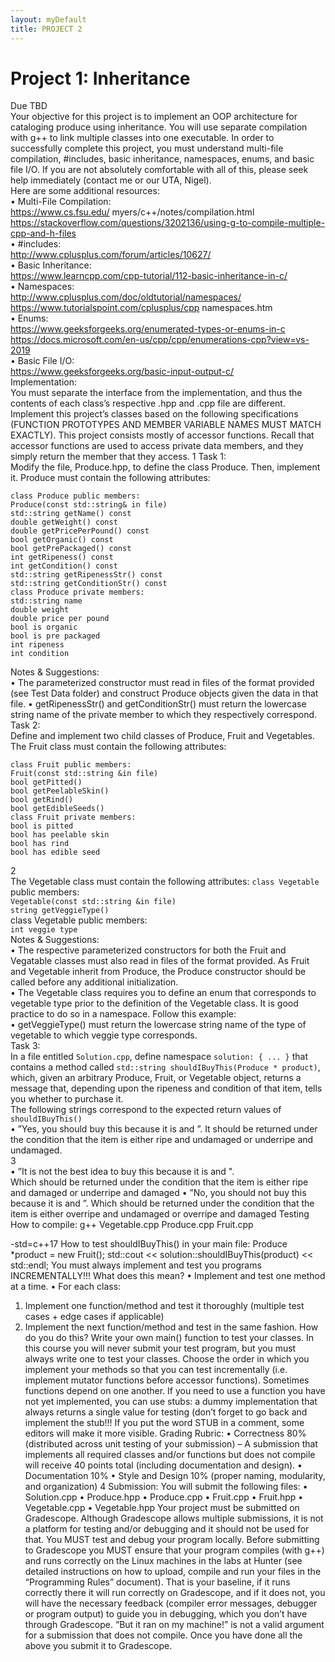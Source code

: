 ```yaml
---  
layout: myDefault  
title: PROJECT 2  
---  
```


# Project 1: Inheritance
Due TBD  
Your objective for this project is to implement an OOP architecture for cataloging produce using inheritance. You will use separate compilation with g++ to link multiple classes into one executable. In order to successfully complete this project, you must understand multi-file compilation, #includes, basic inheritance, namespaces, enums, and basic file I/O. If you are not absolutely comfortable with all of this, please seek help immediately (contact me or our UTA, Nigel).  
Here are some additional resources:  
• Multi-File Compilation:  
https://www.cs.fsu.edu/ myers/c++/notes/compilation.html  
https://stackoverflow.com/questions/3202136/using-g-to-compile-multiple-cpp-and-h-files  
• #includes:  
http://www.cplusplus.com/forum/articles/10627/  
• Basic Inheritance:  
https://www.learncpp.com/cpp-tutorial/112-basic-inheritance-in-c/  
• Namespaces:  
http://www.cplusplus.com/doc/oldtutorial/namespaces/  
https://www.tutorialspoint.com/cplusplus/cpp namespaces.htm  
• Enums:  
https://www.geeksforgeeks.org/enumerated-types-or-enums-in-c  
https://docs.microsoft.com/en-us/cpp/cpp/enumerations-cpp?view=vs-2019  
• Basic File I/O:  
https://www.geeksforgeeks.org/basic-input-output-c/  
Implementation:  
You must separate the interface from the implementation, and thus the contents of each class’s respective .hpp and .cpp file are different. Implement this project’s classes based on the following specifications (FUNCTION PROTOTYPES AND MEMBER VARIABLE NAMES MUST MATCH EXACTLY). This project consists mostly of accessor functions. Recall that accessor functions are used to access private data members, and they simply return the member that they access.
1
Task 1:  
Modify the file, Produce.hpp, to define the class Produce. Then, implement it. Produce must contain the following attributes:
```
class Produce public members:
Produce(const std::string& in file)
std::string getName() const
double getWeight() const
double getPricePerPound() const
bool getOrganic() const
bool getPrePackaged() const
int getRipeness() const
int getCondition() const
std::string getRipenessStr() const
std::string getConditionStr() const
class Produce private members:
std::string name
double weight
double price per pound
bool is organic
bool is pre packaged
int ripeness
int condition
```
Notes & Suggestions:  
• The parameterized constructor must read in files of the format provided (see Test Data folder) and construct Produce objects given the data in that file.
• getRipenessStr() and getConditionStr() must return the lowercase string name of the private member to which they respectively correspond.  
Task 2:  
Define and implement two child classes of Produce, Fruit and Vegetables. The Fruit class must contain the following attributes:
```
class Fruit public members:
Fruit(const std::string &in file)
bool getPitted()
bool getPeelableSkin()
bool getRind()
bool getEdibleSeeds()
class Fruit private members:
bool is pitted
bool has peelable skin
bool has rind
bool has edible seed
```
2  
The Vegetable class must contain the following attributes:
`class Vegetable` public members:  
`Vegetable(const std::string &in file)`  
`string getVeggieType()`  
class Vegetable public members:  
`int veggie type`  
Notes & Suggestions:  
• The respective parameterized constructors for both the Fruit and Vegatable classes must also read in files of the format provided. As Fruit and Vegetable inherit from Produce, the Produce constructor should be called before any additional initialization.  
• The Vegetable class requires you to define an enum that corresponds to vegetable type prior to the definition of the Vegetable class. It is good practice to do so in a namespace. Follow this example:  
• getVeggieType() must return the lowercase string name of the type of vegetable to which veggie type corresponds.  
Task 3:  
In a file entitled `Solution.cpp`, define namespace `solution: { ... }` that contains a method called `std::string shouldIBuyThis(Produce * product)`, which, given an arbitrary Produce, Fruit, or Vegetable object, returns a message that, depending upon the ripeness and condition of that item, tells you whether to purchase it.  
The following strings correspond to the expected return values of `shouldIBuyThis()`  
• ”Yes, you should buy this <product name> because it is <product ripeness> and <product condition>”.
It should be returned under the condition that the item is either ripe and undamaged or underripe and undamaged.  
3  
• ”It is not the best idea to buy this <product name> because it is <product ripeness> and <product condition>".  
Which should be returned under the condition that the item is either ripe and damaged or underripe and damaged
• ”No, you should not buy this<product name> because it is <product ripeness> and <product
condition>”.
Which should be returned under the condition that the item is either overripe and undamaged or
overripe and damaged
Testing
How to compile:
g++ Vegetable.cpp Produce.cpp Fruit.cpp <main file> -std=c++17
How to test shouldIBuyThis() in your main file:
Produce *product = new Fruit(<in file>);
std::cout << solution::shouldIBuyThis(product) << std::endl;
You must always implement and test you programs INCREMENTALLY!!!
What does this mean?
• Implement and test one method at a time.
• For each class:
1. Implement one function/method and test it thoroughly (multiple test cases + edge cases if
applicable)
2. Implement the next function/method and test in the same fashion.
How do you do this?
Write your own main() function to test your classes. In this course you will never submit your test
program, but you must always write one to test your classes. Choose the order in which you implement
your methods so that you can test incrementally (i.e. implement mutator functions before accessor
functions). Sometimes functions depend on one another. If you need to use a function you have not yet
implemented, you can use stubs: a dummy implementation that always returns a single value for testing
(don’t forget to go back and implement the stub!!! If you put the word STUB in a comment, some editors
will make it more visible.
Grading Rubric:
• Correctness 80% (distributed across unit testing of your submission)
– A submission that implements all required classes and/or functions but does not compile will
receive 40 points total (including documentation and design).
• Documentation 10%
• Style and Design 10% (proper naming, modularity, and organization)
4
Submission:
You will submit the following files:
• Solution.cpp
• Produce.hpp
• Produce.cpp
• Fruit.cpp
• Fruit.hpp
• Vegetable.cpp
• Vegetable.hpp
Your project must be submitted on Gradescope.
Although Gradescope allows multiple submissions, it is not a platform for testing and/or debugging and it
should not be used for that. You MUST test and debug your program locally. Before submitting to
Gradescope you MUST ensure that your program compiles (with g++) and runs correctly on the Linux
machines in the labs at Hunter (see detailed instructions on how to upload, compile and run your files in
the “Programming Rules” document). That is your baseline, if it runs correctly there it will run correctly
on Gradescope, and if it does not, you will have the necessary feedback (compiler error messages, debugger
or program output) to guide you in debugging, which you don’t have through Gradescope. “But it ran on
my machine!” is not a valid argument for a submission that does not compile. Once you have done all the
above you submit it to Gradescope.
